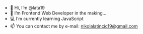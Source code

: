 - 👋 Hi, I’m @lata19
- 👀 I’m Frontend Web Developer in the making...
- 💻 I’m currently learning JavaScript
- 📫 You can contact me by e-mail: nikolalatincic19@gmail.com

<!---
lata19/lata19 is a ✨ special ✨ repository because its `README.md` (this file) appears on your GitHub profile.
You can click the Preview link to take a look at your changes.
--->
